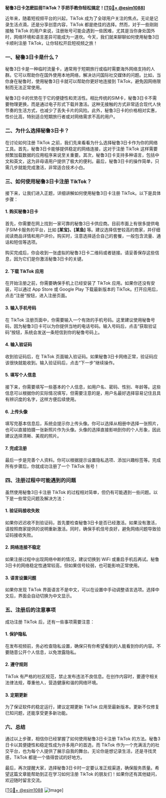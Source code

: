 **秘鲁3日卡怎麽註冊TikTok？手把手教你轻松搞定！[[TG💪+ @esim1088](https://t.me/s/esim1088)]**

近年来，随着短视频平台的兴起，TikTok 成为了全球用户关注的焦点。无论是记录生活点滴，还是分享创意内容，TikTok 都是绝佳的选择。然而，对于一些刚刚接触 TikTok 的用户来说，注册账号可能会遇到一些困难，尤其是当你身处国外时，网络环境和语言差异可能成为一道坎。今天，我们就来聊聊如何使用秘鲁3日卡顺利注册 TikTok，让你轻松开启短视频之旅！

### 一、秘鲁3日卡是什么？

秘鲁3日卡是一种临时流量卡，通常用于短期旅行或临时需要海外网络支持的人群。它可以帮助你在国外使用本地网络，解决访问国际社交媒体的问题。比如，当你身在秘鲁时，使用秘鲁3日卡就可以帮助你更好地连接到 TikTok，避免因网络限制而无法正常使用。

秘鲁3日卡的优势在于它的便捷性和灵活性。相比传统的SIM卡，秘鲁3日卡不需要物理更换，而是通过电子形式下载并激活。这种无接触的方式非常适合现代人快节奏的生活方式，也减少了丢失卡片的风险。此外，秘鲁3日卡的价格相对实惠，性价比高，特别适合短期旅行者或对网络需求不高的用户。

### 二、为什么选择秘鲁3日卡？

在讨论如何注册 TikTok 之前，我们先来看看为什么选择秘鲁3日卡作为你的网络工具。首先，秘鲁3日卡能够提供稳定的网络连接，这对于注册 TikTok 这样需要频繁加载数据的应用程序来说至关重要。其次，秘鲁3日卡支持多种语言，包括中文和英文，这为非母语用户提供了极大的便利。最后，秘鲁3日卡的操作简单，只需几步就能完成激活，非常适合技术小白。

### 三、如何使用秘鲁3日卡注册 TikTok？

接下来，让我们进入正题，详细讲解如何使用秘鲁3日卡注册 TikTok。以下是具体步骤：

#### 1. **购买秘鲁3日卡**
   首先，你需要在网上找到一家可靠的秘鲁3日卡供应商。目前市面上有很多提供电子SIM卡服务的平台，比如 **[某宝]、[某鱼]** 等。建议选择信誉较高的商家，并仔细阅读商品详情和用户评价。购买时，注意选择适合自己的套餐，一般包含流量、通话和短信等选项。

   购买完成后，你会收到一张虚拟的秘鲁3日卡二维码或者链接。请妥善保存这些信息，因为它们是你激活秘鲁3日卡的关键。

#### 2. **下载 TikTok 应用**
   在开始注册之前，你需要确保手机上已经安装了 TikTok 应用。如果你还没有安装，可以通过 App Store 或 Google Play 下载最新版本的 TikTok。打开应用后，点击“注册”按钮，进入注册页面。

#### 3. **输入手机号码**
   在 TikTok 注册页面中，你需要输入一个有效的手机号码。这里建议使用秘鲁号码，因为秘鲁3日卡可以为你提供当地的电话号码。输入号码后，点击“获取验证码”按钮，系统会发送一条短信到你的秘鲁号码上。

#### 4. **输入验证码**
   收到验证码后，在 TikTok 页面输入验证码。如果秘鲁3日卡网络正常，验证码应该很快就能收到。输入验证码后，点击“下一步”继续操作。

#### 5. **填写个人信息**
   接下来，你需要填写一些基本的个人信息，如用户名、密码、性别、年龄等。这些信息可以根据你的实际情况填写，但需要注意的是，用户名最好选择容易记住且具有辨识度的名字，这样方便后续使用。

#### 6. **上传头像**
   填写完基本信息后，系统会提示你上传头像。你可以选择从相册中选择一张照片，也可以直接拍摄一张新照片作为头像。头像的选择直接影响到你的个人形象，因此建议选择清晰、美观的照片。

#### 7. **完成注册**
   最后一步是完善个人资料。你可以根据提示设置隐私选项、添加兴趣标签等。完成所有步骤后，你就成功注册了一个 TikTok 账号！

### 四、注册过程中可能遇到的问题

虽然使用秘鲁3日卡注册 TikTok 的过程相对简单，但仍有可能遇到一些问题。以下是一些常见问题及解决方法：

#### 1. **验证码接收失败**
   如果你迟迟收不到验证码，首先要检查秘鲁3日卡是否已经激活。如果没有激活，请按照商家提供的说明重新激活。同时，确保手机信号良好，避免网络问题导致验证码接收失败。

#### 2. **网络连接不稳定**
   如果注册过程中出现网络中断的情况，建议切换到 WiFi 或重启手机后再试。秘鲁3日卡的网络稳定性通常较高，但如果信号较弱，也可能影响正常使用。

#### 3. **语言设置问题**
   如果你发现 TikTok 界面语言不是中文，可以在设置中手动调整语言选项。选择中文后，界面会自动切换为中文显示。

### 五、注册后的注意事项

成功注册 TikTok 后，还有一些事项需要注意：

#### 1. **保护隐私**
   在发布视频前，务必检查隐私设置，确保只有你希望看到的人能看到你的内容。不要随意公开个人信息，以免泄露隐私。

#### 2. **遵守规则**
   TikTok 有严格的社区规范，禁止发布违法不良信息。在创作内容时，要遵守相关法律法规，尊重他人，营造健康和谐的网络环境。

#### 3. **定期更新**
   为了保证软件的稳定运行，建议定期更新 TikTok 应用至最新版本。更新不仅修复已知问题，还能享受更多新功能。

### 六、总结

通过以上步骤，相信你已经掌握了如何使用秘鲁3日卡注册 TikTok 的方法。秘鲁3日卡以其便捷性和稳定性成为许多用户的首选，而 TikTok 作为一个充满活力的社交平台，也为每个人提供了展示自我的舞台。无论你是想记录生活，还是寻找灵感，TikTok 都是一个值得尝试的好地方。

最后，再次提醒大家，选择秘鲁3日卡时一定要认准正规渠道，确保服务质量。希望这篇文章能帮助到正在学习如何注册 TikTok 的朋友们！如果你还有其他疑问，欢迎随时留言交流。

[[TG💪+ @esim1088](https://t.me/s/esim1088) ![Image](https://i.postimg.cc/4NQfJmqS/Snipaste-2025-05-13-00-14-12.png)]